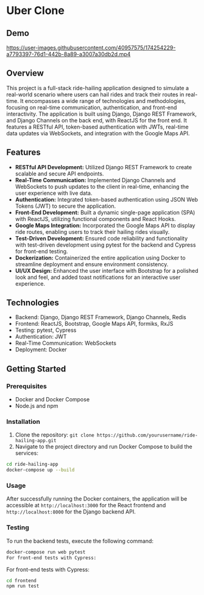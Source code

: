 # Uber Clone

## Demo

https://user-images.githubusercontent.com/40957575/174254229-a7793397-76d1-442b-8a89-a3007a30db2d.mp4

## Overview

This project is a full-stack ride-hailing application designed to simulate a real-world scenario where users can hail rides and track their routes in real-time. It encompasses a wide range of technologies and methodologies, focusing on real-time communication, authentication, and front-end interactivity. The application is built using Django, Django REST Framework, and Django Channels on the back end, with ReactJS for the front end. It features a RESTful API, token-based authentication with JWTs, real-time data updates via WebSockets, and integration with the Google Maps API.

## Features

- **RESTful API Development:** Utilized Django REST Framework to create scalable and secure API endpoints.
- **Real-Time Communication:** Implemented Django Channels and WebSockets to push updates to the client in real-time, enhancing the user experience with live data.
- **Authentication:** Integrated token-based authentication using JSON Web Tokens (JWT) to secure the application.
- **Front-End Development:** Built a dynamic single-page application (SPA) with ReactJS, utilizing functional components and React Hooks.
- **Google Maps Integration:** Incorporated the Google Maps API to display ride routes, enabling users to track their hailing rides visually.
- **Test-Driven Development:** Ensured code reliability and functionality with test-driven development using pytest for the backend and Cypress for front-end testing.
- **Dockerization:** Containerized the entire application using Docker to streamline deployment and ensure environment consistency.
- **UI/UX Design:** Enhanced the user interface with Bootstrap for a polished look and feel, and added toast notifications for an interactive user experience.

## Technologies

- Backend: Django, Django REST Framework, Django Channels, Redis
- Frontend: ReactJS, Bootstrap, Google Maps API, formiks, RxJS
- Testing: pytest, Cypress
- Authentication: JWT
- Real-Time Communication: WebSockets
- Deployment: Docker

## Getting Started

### Prerequisites

- Docker and Docker Compose
- Node.js and npm

### Installation

1. Clone the repository: `git clone https://github.com/yourusername/ride-hailing-app.git`
2. Navigate to the project directory and run Docker Compose to build the services:

```sh
cd ride-hailing-app
docker-compose up --build
```

### Usage

After successfully running the Docker containers, the application will be accessible at `http://localhost:3000` for the React frontend and `http://localhost:8000` for the Django backend API.

### Testing

To run the backend tests, execute the following command:

```sh
docker-compose run web pytest
For front-end tests with Cypress:
```

For front-end tests with Cypress:

```sh
cd frontend
npm run test
```
